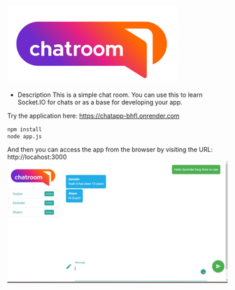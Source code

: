 [![logo](https://github.com/DavinderPRO/chat-app-socketio/blob/main/static/chatroomlogo.png?raw=true)](https://chatapp-bhfl.onrender.com/)

* Description
This is a simple chat room. You can use this to learn Socket.IO for chats or as a base for developing your app.

Try the application here: https://chatapp-bhfl.onrender.com

```
npm install
node app.js
```

And then you can access the app from the browser by visiting the URL: http://locahost:3000
[![App_screenshot](https://github.com/DavinderPRO/chat-app-socketio/blob/main/static/app_screenshot.png?raw=true)](https://chatapp-bhfl.onrender.com/)


